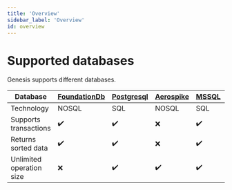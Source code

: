 ```yaml
---
title: 'Overview'
sidebar_label: 'Overview'
id: overview
---
```


Supported databases
===================

Genesis supports different databases.

| Database | [FoundationDb](/database/database-technology/foundationdb/) | [Postgresql](/database/database-technology/postgresql//) | [Aerospike](/database/database-technology/aerospike/) | [MSSQL](/database/database-technology/sql/) | [Oracle](/database/database-technology/sql/) |
| --- | --- | --- | --- | --- | --- |
| Technology | NOSQL | SQL | NOSQL | SQL | SQL |
| Supports transactions | ✔️ | ✔️ | ❌ | ✔️ | ✔ |
| Returns sorted data | ✔️ | ✔️ | ❌ | ✔️ | ✔ |
| Unlimited operation size | ❌ | ✔️ | ✔️ | ✔️ | ✔ |

[](https://docs.genesis.global/secure/reference/developer/api/database/reference/apis/rxjava/)